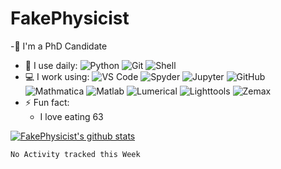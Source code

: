 # FakePhysicist

-🏢 I'm a PhD Candidate
- 🚀 I use daily:
  ![Python](https://img.shields.io/badge/-Python-8fcfd1?style=for-the-badge&logo=Python&logoColor=white)
  ![Git](https://img.shields.io/badge/-Git-black?style=for-the-badge&logo=git&logoColor=white)
  ![Shell](https://img.shields.io/badge/-Shell-blasck?style=for-the-badge&logo=Shell&logoColor=white)
- 💻 I work using:
  ![VS Code](https://img.shields.io/badge/-VS%20Code-007ACC?style=for-the-badge&logo=visual-studio-code&logoColor=white)
  ![Spyder](https://img.shields.io/badge/Spyder-000000?style=for-the-badge&logo=spyder%20ide&logoColor=white)
  ![Jupyter](https://img.shields.io/badge/-Jupyter-FF4500?style=for-the-badge&logo=jupyter&logoColor=white)
  ![GitHub](https://img.shields.io/badge/-GitHub-181717?style=for-the-badge&logo=github&logoColor=white)
  ![Mathmatica](https://img.shields.io/badge/-Mathmatica-DD1100?style=for-the-badge&logo=wolframmathematica&logoColor=white)
  ![Matlab](https://img.shields.io/badge/-MATLAB-1DA1F2?style=for-the-badge)
  ![Lumerical](https://img.shields.io/badge/-Lumerical-685EA9?style=for-the-badge)
  ![Lighttools](https://img.shields.io/badge/-Lighttools-239120?style=for-the-badge)
  ![Zemax](https://img.shields.io/badge/-Zemax-e6e6e6?style=for-the-badge)
- ⚡️ Fun fact:
  - I love eating 63

[![FakePhysicist's github stats](https://github-readme-stats.vercel.app/api?username=fakephysicist&show_icons=true)](https://github.com/fakephysicist)

<!--START_SECTION:waka-->
```text
No Activity tracked this Week
```
<!--END_SECTION:waka-->
